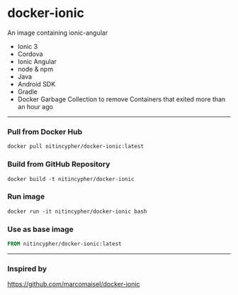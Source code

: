 # docker-ionic
An image containing ionic-angular

- Ionic 3
- Cordova
- Ionic Angular
- node & npm
- Java
- Android SDK
- Gradle
- Docker Garbage Collection to remove Containers that exited more than an hour ago

----

### Pull from Docker Hub
```
docker pull nitincypher/docker-ionic:latest
```

### Build from GitHub Repository
```
docker build -t nitincypher/docker-ionic
```

### Run image
```
docker run -it nitincypher/docker-ionic bash
```

### Use as base image
```Dockerfile
FROM nitincypher/docker-ionic:latest
```

-----

### Inspired by
https://github.com/marcomaisel/docker-ionic


